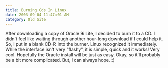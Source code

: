```yaml
---
title: Burning Cds In Linux
date: 2003-09-04 11:47:01 AM
category: Old Site
---
```


After downloading a copy of Oracle 9i Lite, I decided to burn it to a CD. I didn't feel like waiting through another hour-long download if I could help it. So, I put in a blank CD-R into the burner. Linux recognized it immediately. While the interface isn't very "flashy", it is simple, quick and it works! Very cool. Hopefully the Oracle install will be just as easy. Okay, so it'll probably be a bit more complicated. But, I can always hope. :)
